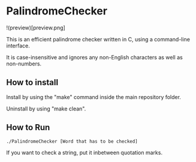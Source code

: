 # PalindromeChecker

!(preview)[preview.png]

This is an efficient palindrome checker written in C, using a command-line interface. 

It is case-insensitive and ignores any non-English characters as well as non-numbers.


## How to install

Install by using the "make" command inside the main repository folder.

Uninstall by using "make clean".

## How to Run

    ./PalindromeChecker [Word that has to be checked]
    
If you want to check a string, put it inbetween quotation marks.


